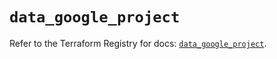 # `data_google_project`

Refer to the Terraform Registry for docs: [`data_google_project`](https://registry.terraform.io/providers/hashicorp/google-beta/6.14.1/docs/data-sources/google_project).
